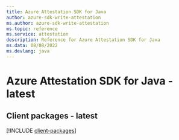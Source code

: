 ```yaml
---
title: Azure Attestation SDK for Java
author: azure-sdk-write-attestation
ms.author: azure-sdk-write-attestation
ms.topic: reference
ms.service: attestation
description: Reference for Azure Attestation SDK for Java
ms.data: 08/08/2022
ms.devlang: java
---
```

# Azure Attestation SDK for Java - latest

## Client packages - latest
[!INCLUDE [client-packages](attestation-client-index.md)]
